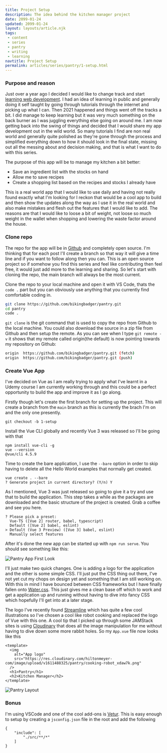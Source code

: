 ```yaml
---
title: Project Setup
description: The idea behind the kitchen manager project
date: 2099-01-24
updated: 2099-01-24
layout: layouts/article.njk
tags: 
 - content
 - series
 - pantry
 - writing
 - learning
navtitle: Project Setup
permalink: articles/series/pantry/1-setup.html
---
```


### Purpose and reason

Just over a year ago I decided I would like to change track and start [learning web development](articles/learn-in-public.html). I had an idea of learning in public and generally doing it self taught by going through tutorials through the internet and picking up what I can. Then 2021 happened and things went off the tracks a bit. I did manage to keep learning but it was very much something on the back burner as I was juggling everything else going on around me. I am now getting back into the swing of things and decided that I would share my app development out in the wild world. So many tutorials I find are non real world and generally quite polished as they're gone through the process and simplified everything down to how it should look in the final state, missing out all the messing about and decision making, and that is what I want to do with this series. 

The purpose of this app will be to manage my kitchen a bit better:

* Save an ingredient list with the stocks on hand
* Allow me to save recipes
* Create a shopping list based on the recipes and stocks I already have

This is a real world app that I would like to use daily and having not really found exactly what I'm looking for I reckon that would be a cool app to build and then show the updates along the way as I use it in the real world and also make mistakes and flesh out the features that I would like to add. The reasons are that I would like to loose a bit of weight, not loose so much weight in the wallet when shopping and lowering the waste factor around the house.

### Clone repo

The repo for the app will be in [Github](https://github.com/bikingbadger/pantry) and completely open source. I'm thinking that for each post I'll create a branch so that way it will give a time line and if you want to follow along then you can. This is an open source project so if somehow you find this series and feel like contributing then feel free, it would just add more to the learning and sharing. So let's start with cloning the repo, the main branch will always be the most current. 

Clone the repo to your local machine and open it with VS Code, thats the `code .` part but you can obviously use anything that you currently find comfortable coding in. 

```bash
git clone https://github.com/bikingbadger/pantry.git
cd pantry
code .
```

`git clone` is the git command that is used to copy the repo from Github to the local machine. You could also download the source in a zip file from Github and then setup the remote. As you can see when I type `git remote -v` it shows that my remote called origin(the default) is now pointing towards my repository on Github:

```bash
origin  https://github.com/bikingbadger/pantry.git (fetch)
origin  https://github.com/bikingbadger/pantry.git (push) 
```

### Create Vue App

I've decided on Vue as I am really trying to apply what I've learnt in a Udemy course I am currently working through and this could be a perfect opportunity to build the app and improve it as I go along.

Firstly though let's create the first branch for setting up the project. This will create a branch from the `main` branch as this is currently the brach I'm on and the only one presently.

```
git checkout -b 1-setup
```

Install the Vue CLI globally and recently Vue 3 was released so I'll be going with that

```
npm install vue-cli -g
vue --version
@vue/cli 4.5.9
```

Time to create the bare application, I use the `--bare` option in order to skip having to delete all the Hello World examples that normally get created.

```
vue create . --bare
? Generate project in current directory? (Y/n) Y
```

As I mentioned, Vue 3 was just released so going to give it a try and use that to build the application. This step takes a while as the packages are downloaded and the basic structure of the project is created. Grab a coffee and see you here.

```
? Please pick a preset:
  Vue-TS ([Vue 2] router, babel, typescript)      
  Default ([Vue 2] babel, eslint)
> Default (Vue 3 Preview) ([Vue 3] babel, eslint) 
  Manually select features
```

After it's done the new app can be started up with `npm run serve`. You should see something like this:

![Pantry App First Look](https://res.cloudinary.com/hiltonmeyer-com/image/upload/f_auto,q_auto,c_scale,w_auto,dpr_auto/v1611487703/hiltonmeyer.com/pantry-001_qz4qja.jpg)

I'll just make two quick changes. One is adding a logo for the application and the other is some simple CSS. I'll just put the CSS thing out there, I've not yet cut my chops on design yet and something that I am still working on. With this in mind I have bounced between CSS frameworks but I have finally fallen onto [Water.css](https://watercss.kognise.dev/). This just gives me a clean base off which to work and get a application up and running without having to dive into fancy CSS which hopefully I'll get into at a later stage.

The logo I've recently found [Streamline](https://app.streamlinehq.com/) which has quite a few cool illustrations so I've chosen a cool like robot cooking and replaced the logo of Vue with this one. A cool tip that I picked up through some JAMStack sites is using [Cloudinary](https://cloudinary.com/console) that does all the image manipulation for me without having to dive down some more rabbit holes. So my `App.vue` file now looks like this

```
<template>
  <img
    alt="App logo"
    src="https://res.cloudinary.com/hiltonmeyer-com/image/upload/v1611488325/pantry/cooking-robot_xdaw7k.png"
  />
  <h1>Pantry</h1>
  <h2>Kitchen Manager</h2>
</template>
```

![Pantry Layout](https://res.cloudinary.com/hiltonmeyer-com/image/upload/f_auto,q_auto,c_scale,w_auto,dpr_auto/v1611490439/hiltonmeyer.com/pantry-002_bmfqhv.jpg)

### Bonus

I'm using VSCode and one of the cool add-ons is [Vetur](https://vuejs.github.io/vetur/). This is easy enough to setup by creating a `jsconfig.json` file in the root and add the following

```
{
    "include": [
        "./src/**/*"
    ]
}
```